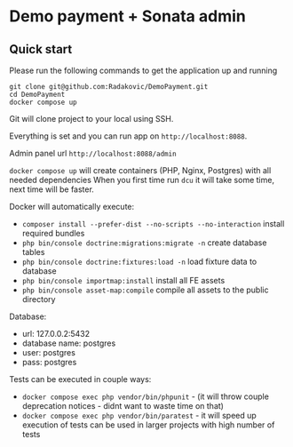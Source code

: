 # Demo payment + Sonata admin


## Quick start

Please run the following commands to get the application up and running

```shell
git clone git@github.com:Radakovic/DemoPayment.git
cd DemoPayment
docker compose up
```
Git will clone project to your local using SSH.

Everything is set and you can run app on `http://localhost:8088`.

Admin panel url `http://localhost:8088/admin`

`docker compose up` will create containers (PHP, Nginx, Postgres) with all needed dependencies 
When you first time run `dcu` it will take some time, next time will be faster.

Docker will automatically execute:
- `composer install --prefer-dist --no-scripts --no-interaction` install required bundles
- `php bin/console doctrine:migrations:migrate -n` create database tables
- `php bin/console doctrine:fixtures:load -n` load fixture data to database
- `php bin/console importmap:install` install all FE assets
- `php bin/console asset-map:compile` compile all assets to the public directory



Database:
- url: 127.0.0.2:5432
- database name: postgres
- user: postgres
- pass: postgres

Tests can be executed in couple ways:
- `docker compose exec php vendor/bin/phpunit` - (it will throw couple deprecation notices - didnt want to waste time on that)
- `docker compose exec php vendor/bin/paratest` - it will speed up execution of tests can be used in larger projects with high number of tests

